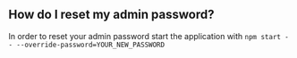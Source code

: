 ## How do I reset my admin password?

In order to reset your admin password start the application with `npm start -- --override-password=YOUR_NEW_PASSWORD`